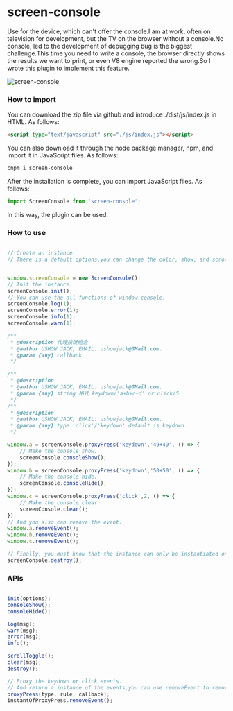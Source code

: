 # screen-console
Use for the device, which can't offer the console.I am at work, often on television for development, but the TV on the browser without a console.No console, led to the development of debugging bug is the biggest challenge.This time you need to write a console, the browser directly shows the results we want to print, or even V8 engine reported the wrong.So I wrote this plugin to implement this feature.

![screen-console](http://upload-images.jianshu.io/upload_images/4415565-7ae3ab168afa65ac.png?imageMogr2/auto-orient/strip%7CimageView2/2/w/1240)

### How to import
You can download the zip file via github and introduce ./dist/js/index.js in HTML.
As follows:
```html
<script type="text/javascript" src="./js/index.js"></script>
```

You can also download it through the node package manager, npm, and import it in JavaScript files.
As follows:
```bash
cnpm i screen-console
```

After the installation is complete, you can import JavaScript files.
As follows:
```javascript
import ScreenConsole from 'screen-console';
```
In this way, the plugin can be used.

### How to use
```javascript

// Create an instance.
// There is a default options,you can change the color, show, and scroll.


window.screenConsole = new ScreenConsole();
// Init the instance.
screenConsole.init();
// You can use the all functions of window.console.
screenConsole.log(1);
screenConsole.error(1);
screenConsole.info(1);
screenConsole.warn(1);

/**
 * @description 代理按键组合
 * @author USHOW JACK, EMAIL: ushowjack@GMail.com.
 * @param {any} callback 
 */

/**
 * @description 
 * @author USHOW JACK, EMAIL: ushowjack@GMail.com.
 * @param {any} string 格式 keydown/'a+b+c+d' or click/5
 */
/**
 * @description 
 * @author USHOW JACK, EMAIL: ushowjack@GMail.com.
 * @param {any} type 'click'/'keydown' default is keydown.
 */

window.a = screenConsole.proxyPress('keydown','49+49', () => {
    // Make the console show.
    screenConsole.consoleShow();
});
window.b = screenConsole.proxyPress('keydown','50+50', () => {
    // Make the console hide.    
    screenConsole.consoleHide();
});
window.c = screenConsole.proxyPress('click',2, () => {
    // Make the console clear.
    screenConsole.clear();
});
// And you also can remove the event.
window.a.removeEvent();
window.b.removeEvent();
window.c.removeEvent();

// Finally, you must know that the instance can only be instantiated once.But you can remove the DOM, through the destroy function.
screenConsole.destroy();
```
### APIs

```javascript

init(options);
consoleShow();
consoleHide();

log(msg);
warn(msg);
error(msg);
info();

scrollToggle();
clear(msg);
destroy();

// Proxy the keydown or click events.
// And return a instance of the events,you can use removeEvent to remove
proxyPress(type, rule, callback);
instantOfProxyPress.removeEvent();
```